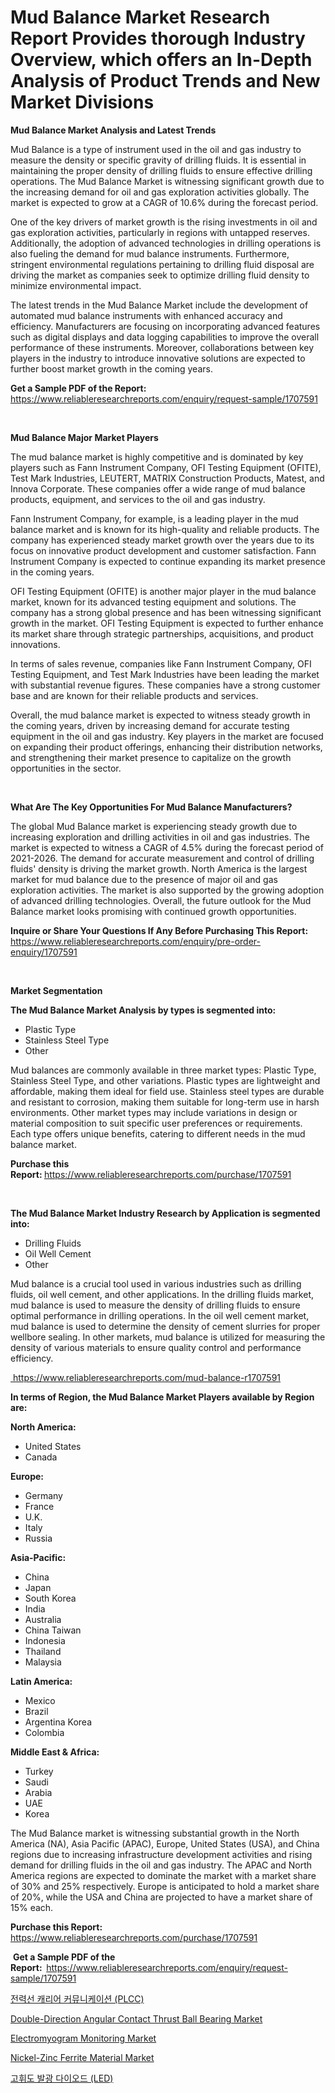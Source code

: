 <p><h1>Mud Balance Market Research Report Provides thorough Industry Overview, which offers an In-Depth Analysis of Product Trends and New Market Divisions</h1></p><p><strong>Mud Balance Market Analysis and Latest Trends</strong></p>
<p><p>Mud Balance is a type of instrument used in the oil and gas industry to measure the density or specific gravity of drilling fluids. It is essential in maintaining the proper density of drilling fluids to ensure effective drilling operations. The Mud Balance Market is witnessing significant growth due to the increasing demand for oil and gas exploration activities globally. The market is expected to grow at a CAGR of 10.6% during the forecast period.</p><p>One of the key drivers of market growth is the rising investments in oil and gas exploration activities, particularly in regions with untapped reserves. Additionally, the adoption of advanced technologies in drilling operations is also fueling the demand for mud balance instruments. Furthermore, stringent environmental regulations pertaining to drilling fluid disposal are driving the market as companies seek to optimize drilling fluid density to minimize environmental impact.</p><p>The latest trends in the Mud Balance Market include the development of automated mud balance instruments with enhanced accuracy and efficiency. Manufacturers are focusing on incorporating advanced features such as digital displays and data logging capabilities to improve the overall performance of these instruments. Moreover, collaborations between key players in the industry to introduce innovative solutions are expected to further boost market growth in the coming years.</p></p>
<p><strong>Get a Sample PDF of the Report:&nbsp;</strong> <a href="https://www.reliableresearchreports.com/enquiry/request-sample/1707591">https://www.reliableresearchreports.com/enquiry/request-sample/1707591</a></p>
<p>&nbsp;</p>
<p><strong>Mud Balance Major Market Players</strong></p>
<p><p>The mud balance market is highly competitive and is dominated by key players such as Fann Instrument Company, OFI Testing Equipment (OFITE), Test Mark Industries, LEUTERT, MATRIX Construction Products, Matest, and Innova Corporate. These companies offer a wide range of mud balance products, equipment, and services to the oil and gas industry.</p><p>Fann Instrument Company, for example, is a leading player in the mud balance market and is known for its high-quality and reliable products. The company has experienced steady market growth over the years due to its focus on innovative product development and customer satisfaction. Fann Instrument Company is expected to continue expanding its market presence in the coming years.</p><p>OFI Testing Equipment (OFITE) is another major player in the mud balance market, known for its advanced testing equipment and solutions. The company has a strong global presence and has been witnessing significant growth in the market. OFI Testing Equipment is expected to further enhance its market share through strategic partnerships, acquisitions, and product innovations.</p><p>In terms of sales revenue, companies like Fann Instrument Company, OFI Testing Equipment, and Test Mark Industries have been leading the market with substantial revenue figures. These companies have a strong customer base and are known for their reliable products and services.</p><p>Overall, the mud balance market is expected to witness steady growth in the coming years, driven by increasing demand for accurate testing equipment in the oil and gas industry. Key players in the market are focused on expanding their product offerings, enhancing their distribution networks, and strengthening their market presence to capitalize on the growth opportunities in the sector.</p></p>
<p>&nbsp;</p>
<p><strong>What Are The Key Opportunities For Mud Balance Manufacturers?</strong></p>
<p><p>The global Mud Balance market is experiencing steady growth due to increasing exploration and drilling activities in oil and gas industries. The market is expected to witness a CAGR of 4.5% during the forecast period of 2021-2026. The demand for accurate measurement and control of drilling fluids' density is driving the market growth. North America is the largest market for mud balance due to the presence of major oil and gas exploration activities. The market is also supported by the growing adoption of advanced drilling technologies. Overall, the future outlook for the Mud Balance market looks promising with continued growth opportunities.</p></p>
<p><strong>Inquire or Share Your Questions If Any Before Purchasing This Report:</strong> <a href="https://www.reliableresearchreports.com/enquiry/pre-order-enquiry/1707591">https://www.reliableresearchreports.com/enquiry/pre-order-enquiry/1707591</a></p>
<p>&nbsp;</p>
<p><strong>Market Segmentation</strong></p>
<p><strong>The Mud Balance Market Analysis by types is segmented into:</strong></p>
<p><ul><li>Plastic Type</li><li>Stainless Steel Type</li><li>Other</li></ul></p>
<p><p>Mud balances are commonly available in three market types: Plastic Type, Stainless Steel Type, and other variations. Plastic types are lightweight and affordable, making them ideal for field use. Stainless steel types are durable and resistant to corrosion, making them suitable for long-term use in harsh environments. Other market types may include variations in design or material composition to suit specific user preferences or requirements. Each type offers unique benefits, catering to different needs in the mud balance market.</p></p>
<p><strong>Purchase this Report:&nbsp;</strong><a href="https://www.reliableresearchreports.com/purchase/1707591">https://www.reliableresearchreports.com/purchase/1707591</a></p>
<p>&nbsp;</p>
<p><strong>The Mud Balance Market Industry Research by Application is segmented into:</strong></p>
<p><ul><li>Drilling Fluids</li><li>Oil Well Cement</li><li>Other</li></ul></p>
<p><p>Mud balance is a crucial tool used in various industries such as drilling fluids, oil well cement, and other applications. In the drilling fluids market, mud balance is used to measure the density of drilling fluids to ensure optimal performance in drilling operations. In the oil well cement market, mud balance is used to determine the density of cement slurries for proper wellbore sealing. In other markets, mud balance is utilized for measuring the density of various materials to ensure quality control and performance efficiency.</p></p>
<p><a href="https://www.reliableresearchreports.com/mud-balance-r1707591">&nbsp;https://www.reliableresearchreports.com/mud-balance-r1707591</a></p>
<p><strong>In terms of Region, the Mud Balance Market Players available by Region are:</strong></p>
<p>
    <p> <strong> North America: </strong>
        <ul>
            <li>United States</li>
            <li>Canada</li>
        </ul>
        </p> 
    <p> <strong> Europe: </strong>
        <ul>
            <li>Germany</li>
            <li>France</li>
            <li>U.K.</li>
            <li>Italy</li>
            <li>Russia</li>
        </ul>
        </p> 
    <p> <strong> Asia-Pacific: </strong>
        <ul>
            <li>China</li>
            <li>Japan</li>
            <li>South Korea</li>
            <li>India</li>
            <li>Australia</li>
            <li>China Taiwan</li>
            <li>Indonesia</li>
            <li>Thailand</li>
            <li>Malaysia</li>
        </ul>
        </p> 
    <p> <strong> Latin America: </strong>
        <ul>
            <li>Mexico</li>
            <li>Brazil</li>
            <li>Argentina Korea</li>
            <li>Colombia</li>
        </ul>
        </p> 
    <p> <strong> Middle East & Africa: </strong>
        <ul>
            <li>Turkey</li>
            <li>Saudi</li>
            <li>Arabia</li>
            <li>UAE</li>
            <li>Korea</li>
        </ul>
    </p>
    </p>
<p><p>The Mud Balance market is witnessing substantial growth in the North America (NA), Asia Pacific (APAC), Europe, United States (USA), and China regions due to increasing infrastructure development activities and rising demand for drilling fluids in the oil and gas industry. The APAC and North America regions are expected to dominate the market with a market share of 30% and 25% respectively. Europe is anticipated to hold a market share of 20%, while the USA and China are projected to have a market share of 15% each.</p></p>
<p><strong>Purchase this Report: </strong><a href="https://www.reliableresearchreports.com/purchase/1707591">https://www.reliableresearchreports.com/purchase/1707591</a></p>
<p>&nbsp;<strong>Get a Sample PDF of the Report:&nbsp;&nbsp;</strong><a href="https://www.reliableresearchreports.com/enquiry/request-sample/1707591">https://www.reliableresearchreports.com/enquiry/request-sample/1707591</a></p>
<p><strong></strong></p>
<p><p><a href="https://github.com/vs10l4sfg5c/Market-Research-Report-List-2/blob/main/209843996844.md">전력선 캐리어 커뮤니케이션 (PLCC)</a></p><p><a href="https://issuu.com/reportprime-2/docs/double-direction-angular-contact-thrust-ball-beari">Double-Direction Angular Contact Thrust Ball Bearing Market</a></p><p><a href="https://github.com/biheemgalvinlouises6hokrh3h/Market-Research-Report-List-2/blob/main/electromyogram-monitoring-market.md">Electromyogram Monitoring Market</a></p><p><a href="https://issuu.com/reportprime-2/docs/nickel-zinc-ferrite-material-market-size-2030.pptx">Nickel-Zinc Ferrite Material Market</a></p><p><a href="https://github.com/Skyleitney456456/Market-Research-Report-List-2/blob/main/751557196845.md">고휘도 발광 다이오드 (LED)</a></p></p>